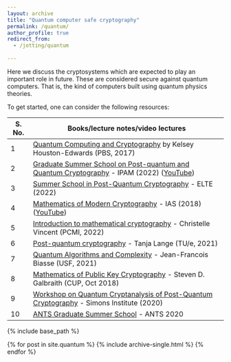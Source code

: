 ```yaml
---
layout: archive
title: "Quantum computer safe cryptography"
permalink: /quantum/
author_profile: true
redirect_from:
  - /jotting/quantum
  
---
```


Here we discuss the cryptosystems which are expected to play an important role in future. These are considered secure against quantum computers. That is, the kind of computers built using quantum physics theories. 

To get started, one can consider the following resources:

| S. No. | Books/lecture notes/video lectures |
| ------ | ---------------------------------- |
|1 | [Quantum Computing and Cryptography](https://www.youtube.com/playlist?list=PLa6IE8XPP_gnot4uwqn7BeRJoZcaEsG1D) by Kelsey Houston-Edwards (PBS, 2017) |
|2 | [Graduate Summer School on Post-quantum and Quantum Cryptography](http://www.ipam.ucla.edu/programs/summer-schools/graduate-summer-school-on-post-quantum-and-quantum-cryptography/?tab=schedule) - IPAM (2022) ([YouTube](https://youtube.com/playlist?list=PLHyI3Fbmv0SdibCMJcJFBZPARwec6fPnQ))
|3 | [Summer School in Post-Quantum Cryptography](http://pqcsummerschool2022.inf.elte.hu/index.php/lessons/) - ELTE (2022) |
|4 | [Mathematics of Modern Cryptography](https://www.ias.edu/math/wam/2018) - IAS (2018) ([YouTube](https://youtube.com/playlist?list=PLdDZb3TwJPZ7MPcSPF2Qaqo6azr0VYOK2))
|5 | [Introduction to mathematical cryptography](https://www.uvm.edu/~cvincen1/pcmi-uss.html) - Christelle Vincent (PCMI, 2022) |
|6 | [Post-quantum cryptography](https://hyperelliptic.org/tanja/teaching/pqcrypto21/) - Tanja Lange (TU/e, 2021) |
|7 | [Quantum Algorithms and Complexity](https://www.usf-crypto.org/mat-4930/) - Jean-Francois Biasse (USF, 2021) |
|8 | [Mathematics of Public Key Cryptography](https://www.math.auckland.ac.nz/~sgal018/crypto-book/crypto-book.html) - Steven D. Galbraith (CUP, Oct 2018)|
|9 | [Workshop on Quantum Cryptanalysis of Post-Quantum Cryptography](https://simons.berkeley.edu/workshops/schedule/14097) - Simons Institute (2020)|
|10| [ANTS Graduate Summer School](https://www.youtube.com/channel/UCuYEpA-S-3wR5lQgkpe-wUw) - ANTS 2020 |

<!----7. CMU Graduate Course 15-859BB (Fall 2018) - [Quantum Computation and Information](https://www.cs.cmu.edu/~odonnell/quantum18/) by [Ryan O'Donnell](https://www.youtube.com/c/RyanODonnellTeaching) ---->

{% include base_path %}


{% for post in site.quantum %}
  {% include archive-single.html %}
{% endfor %}
